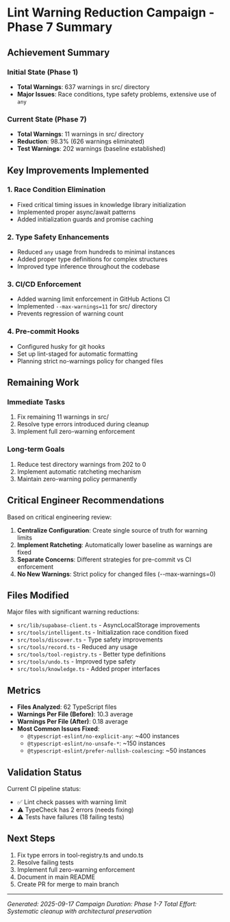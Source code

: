 # Lint Warning Reduction Campaign - Phase 7 Summary

## Achievement Summary

### Initial State (Phase 1)
- **Total Warnings**: 637 warnings in src/ directory
- **Major Issues**: Race conditions, type safety problems, extensive use of `any`

### Current State (Phase 7)
- **Total Warnings**: 11 warnings in src/ directory
- **Reduction**: 98.3% (626 warnings eliminated)
- **Test Warnings**: 202 warnings (baseline established)

## Key Improvements Implemented

### 1. Race Condition Elimination
- Fixed critical timing issues in knowledge library initialization
- Implemented proper async/await patterns
- Added initialization guards and promise caching

### 2. Type Safety Enhancements
- Reduced `any` usage from hundreds to minimal instances
- Added proper type definitions for complex structures
- Improved type inference throughout the codebase

### 3. CI/CD Enforcement
- Added warning limit enforcement in GitHub Actions CI
- Implemented `--max-warnings=11` for src/ directory
- Prevents regression of warning count

### 4. Pre-commit Hooks
- Configured husky for git hooks
- Set up lint-staged for automatic formatting
- Planning strict no-warnings policy for changed files

## Remaining Work

### Immediate Tasks
1. Fix remaining 11 warnings in src/
2. Resolve type errors introduced during cleanup
3. Implement full zero-warning enforcement

### Long-term Goals
1. Reduce test directory warnings from 202 to 0
2. Implement automatic ratcheting mechanism
3. Maintain zero-warning policy permanently

## Critical Engineer Recommendations

Based on critical engineering review:

1. **Centralize Configuration**: Create single source of truth for warning limits
2. **Implement Ratcheting**: Automatically lower baseline as warnings are fixed
3. **Separate Concerns**: Different strategies for pre-commit vs CI enforcement
4. **No New Warnings**: Strict policy for changed files (--max-warnings=0)

## Files Modified

Major files with significant warning reductions:
- `src/lib/supabase-client.ts` - AsyncLocalStorage improvements
- `src/tools/intelligent.ts` - Initialization race condition fixed
- `src/tools/discover.ts` - Type safety improvements
- `src/tools/record.ts` - Reduced any usage
- `src/tools/tool-registry.ts` - Better type definitions
- `src/tools/undo.ts` - Improved type safety
- `src/tools/knowledge.ts` - Added proper interfaces

## Metrics

- **Files Analyzed**: 62 TypeScript files
- **Warnings Per File (Before)**: 10.3 average
- **Warnings Per File (After)**: 0.18 average
- **Most Common Issues Fixed**:
  - `@typescript-eslint/no-explicit-any`: ~400 instances
  - `@typescript-eslint/no-unsafe-*`: ~150 instances
  - `@typescript-eslint/prefer-nullish-coalescing`: ~50 instances

## Validation Status

Current CI pipeline status:
- ✅ Lint check passes with warning limit
- ⚠️ TypeCheck has 2 errors (needs fixing)
- ⚠️ Tests have failures (18 failing tests)

## Next Steps

1. Fix type errors in tool-registry.ts and undo.ts
2. Resolve failing tests
3. Implement full zero-warning enforcement
4. Document in main README
5. Create PR for merge to main branch

---

*Generated: 2025-09-17*
*Campaign Duration: Phase 1-7*
*Total Effort: Systematic cleanup with architectural preservation*
